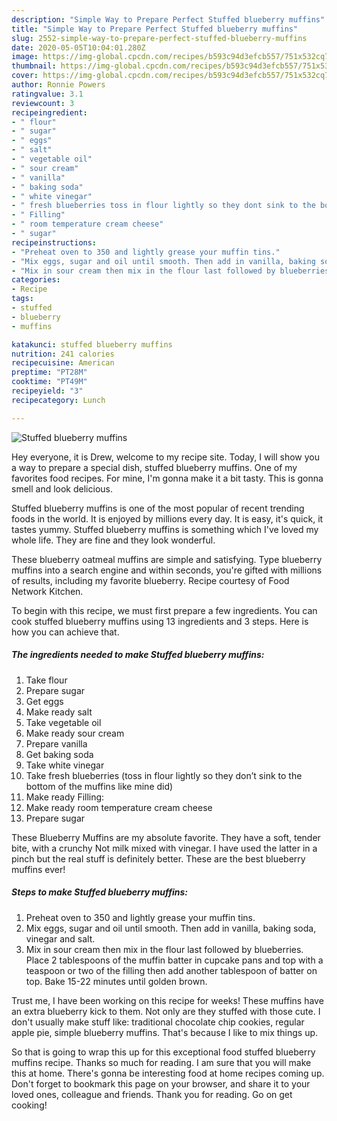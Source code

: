 ```yaml
---
description: "Simple Way to Prepare Perfect Stuffed blueberry muffins"
title: "Simple Way to Prepare Perfect Stuffed blueberry muffins"
slug: 2552-simple-way-to-prepare-perfect-stuffed-blueberry-muffins
date: 2020-05-05T10:04:01.280Z
image: https://img-global.cpcdn.com/recipes/b593c94d3efcb557/751x532cq70/stuffed-blueberry-muffins-recipe-main-photo.jpg
thumbnail: https://img-global.cpcdn.com/recipes/b593c94d3efcb557/751x532cq70/stuffed-blueberry-muffins-recipe-main-photo.jpg
cover: https://img-global.cpcdn.com/recipes/b593c94d3efcb557/751x532cq70/stuffed-blueberry-muffins-recipe-main-photo.jpg
author: Ronnie Powers
ratingvalue: 3.1
reviewcount: 3
recipeingredient:
- " flour"
- " sugar"
- " eggs"
- " salt"
- " vegetable oil"
- " sour cream"
- " vanilla"
- " baking soda"
- " white vinegar"
- " fresh blueberries toss in flour lightly so they dont sink to the bottom of the muffins like mine did"
- " Filling"
- " room temperature cream cheese"
- " sugar"
recipeinstructions:
- "Preheat oven to 350 and lightly grease your muffin tins."
- "Mix eggs, sugar and oil until smooth. Then add in vanilla, baking soda, vinegar and salt."
- "Mix in sour cream then mix in the flour last followed by blueberries. Place 2 tablespoons of the muffin batter in cupcake pans and top with a teaspoon or two of the filling then add another tablespoon of batter on top. Bake 15-22 minutes until golden brown."
categories:
- Recipe
tags:
- stuffed
- blueberry
- muffins

katakunci: stuffed blueberry muffins 
nutrition: 241 calories
recipecuisine: American
preptime: "PT28M"
cooktime: "PT49M"
recipeyield: "3"
recipecategory: Lunch

---
```



![Stuffed blueberry muffins](https://img-global.cpcdn.com/recipes/b593c94d3efcb557/751x532cq70/stuffed-blueberry-muffins-recipe-main-photo.jpg)

Hey everyone, it is Drew, welcome to my recipe site. Today, I will show you a way to prepare a special dish, stuffed blueberry muffins. One of my favorites food recipes. For mine, I'm gonna make it a bit tasty. This is gonna smell and look delicious.

Stuffed blueberry muffins is one of the most popular of recent trending foods in the world. It is enjoyed by millions every day. It is easy, it's quick, it tastes yummy. Stuffed blueberry muffins is something which I've loved my whole life. They are fine and they look wonderful.

These blueberry oatmeal muffins are simple and satisfying. Type blueberry muffins into a search engine and within seconds, you&#39;re gifted with millions of results, including my favorite blueberry. Recipe courtesy of Food Network Kitchen.


To begin with this recipe, we must first prepare a few ingredients. You can cook stuffed blueberry muffins using 13 ingredients and 3 steps. Here is how you can achieve that.

<!--inarticleads1-->

##### The ingredients needed to make Stuffed blueberry muffins:

1. Take  flour
1. Prepare  sugar
1. Get  eggs
1. Make ready  salt
1. Take  vegetable oil
1. Make ready  sour cream
1. Prepare  vanilla
1. Get  baking soda
1. Take  white vinegar
1. Take  fresh blueberries (toss in flour lightly so they don’t sink to the bottom of the muffins like mine did)
1. Make ready  Filling:
1. Make ready  room temperature cream cheese
1. Prepare  sugar


These Blueberry Muffins are my absolute favorite. They have a soft, tender bite, with a crunchy Not milk mixed with vinegar. I have used the latter in a pinch but the real stuff is definitely better. These are the best blueberry muffins ever! 

<!--inarticleads2-->

##### Steps to make Stuffed blueberry muffins:

1. Preheat oven to 350 and lightly grease your muffin tins.
1. Mix eggs, sugar and oil until smooth. Then add in vanilla, baking soda, vinegar and salt.
1. Mix in sour cream then mix in the flour last followed by blueberries. Place 2 tablespoons of the muffin batter in cupcake pans and top with a teaspoon or two of the filling then add another tablespoon of batter on top. Bake 15-22 minutes until golden brown.


Trust me, I have been working on this recipe for weeks! These muffins have an extra blueberry kick to them. Not only are they stuffed with those cute. I don&#39;t usually make stuff like: traditional chocolate chip cookies, regular apple pie, simple blueberry muffins. That&#39;s because I like to mix things up. 

So that is going to wrap this up for this exceptional food stuffed blueberry muffins recipe. Thanks so much for reading. I am sure that you will make this at home. There's gonna be interesting food at home recipes coming up. Don't forget to bookmark this page on your browser, and share it to your loved ones, colleague and friends. Thank you for reading. Go on get cooking!
